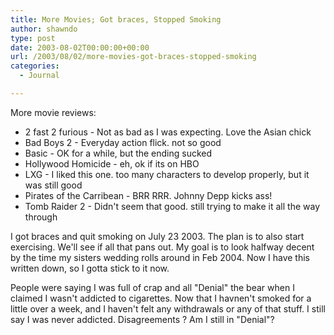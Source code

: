 ```yaml
---
title: More Movies; Got braces, Stopped Smoking
author: shawndo
type: post
date: 2003-08-02T00:00:00+00:00
url: /2003/08/02/more-movies-got-braces-stopped-smoking
categories:
  - Journal

---
```

More movie reviews:  
- 2 fast 2 furious - Not as bad as I was expecting. Love the Asian chick  
- Bad Boys 2 - Everyday action flick. not so good  
- Basic - OK for a while, but the ending sucked  
- Hollywood Homicide - eh, ok if its on HBO  
- LXG - I liked this one. too many characters to develop properly, but it was still good  
- Pirates of the Carribean - BRR RRR. Johnny Depp kicks ass!  
- Tomb Raider 2 - Didn't seem that good. still trying to make it all the way through

I got braces and quit smoking on July 23 2003. The plan is to also start exercising. We'll see if all that pans out. My goal is to look halfway decent by the time my sisters wedding rolls around in Feb 2004. Now I have this written down, so I gotta stick to it now.  

People were saying I was full of crap and all "Denial" the bear when I claimed I wasn't addicted to cigarettes. Now that I havnen't smoked for a little over a week, and I haven't felt any withdrawals or any of that stuff. I still say I was never addicted. Disagreements ? Am I still in "Denial"?